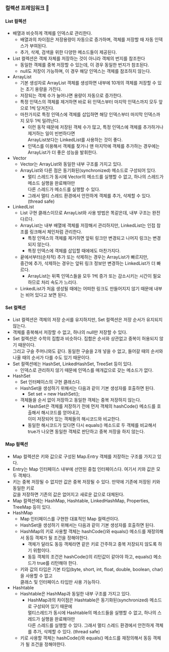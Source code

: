 ### 컬렉션 프레임워크 📝

<h4>List 컬렉션</h4>
<ul>
	<li>배열과 비슷하게 객체를 인덱스로 관리한다.
		<ul>
			<li>배열과의 차이점은 저장용량이 자동으로 증가하며, 객체를 저장할 때 자동 인덱스가 부여된다.</li>
			<li>추가, 삭제, 검색을 위한 다양한 메소드들이 제공된다.</li>
		</ul>
	</li>
	<li>List 컬렉션은 객체 자체를 저장하는 것이 아니라 객체의 번지를 참조한다
		<ul>
			<li>동일한 객체를 중복 저장할 수 있는데, 이 경우 동일한 번지가 참조된다.</li>
			<li>null도 저장이 가능하며, 이 경우 해당 인덱스는 객체를 참조하지 않는다.</li>
		</ul>
	</li>
	<li>ArrayList
		<ul>
			<li>기본 생성자로 ArrayList 객체를 생성하면 내부에 10개의 객체를 저장할 수 있는 초기 용량을 가진다.</li>
			<li>저장되는 객체 수가 늘어나면 용량이 자동으로 증가한다.</li>
			<li>특정 인덱스의 객체를 제거하면 바로 뒤 인덱스부터 마지막 인덱스까지 모두 앞으로 1씩 당겨진다.</li>
			<li>마찬가지로 특정 인덱스에 객체를 삽입하면 해당 인덱스부터 마지막 인덱스까지 모두 1씩 밀려난다.
				<ul>
					<li>이런 동작 때문에 저장된 객체 수가 많고, 특정 인덱스에 객체를 추가하거나 제거하는 일이 빈번하다면 <br>
						ArrayList보다는 LinkedList를 사용하는 것이 좋다.	
					</li>
					<li>
						인덱스를 이용해서 객체를 찾거나 맨 마지막에 객체를 추가하는 경우에는 ArrayList가 더 좋은 성능을 발휘한다.
					</li>
				</ul>
			</li>
		</ul>
	</li>
	<li>Vector
		<ul>
			<li>Vector는 ArrayList와 동일한 내부 구조를 가지고 있다.</li>
			<li>ArrayList와 다른 점은 동기화된(synchronized) 메소드로 구성되어 있다.
				<ul>
					<li>멀티 스레드가 동시에 Vector의 메소드를 실행할 수 없고, 하나의 스레드가 메소드 실행을 완료해야만<br>
						다른 스레드가 메소드를 실행할 수 있다.
					</li>
					<li>
						그래서 멀티 스레드 환경에서 안전하게 객체를 추가, 삭제할 수 있다. (thread safe)
					</li>
				</ul>
			</li>
		</ul>
	</li>
	<li>LinkedList
		<ul>
			<li>List 구현 클래스이므로 ArrayList와 사용 방법은 똑같은데, 내부 구조는 완전 다르다.</li>
			<li>ArrayList는 내부 배열에 객체를 저장해서 관리하지만, LinkedList는 인접 참조를 링크해서 체인처럼 관리한다.
				<ul>
					<li>특정 인덱스의 객체를 제거하면 앞뒤 링크만 변경되고 나머지 링크는 변경되지 않는다.</li>
					<li>특정 인덱스에 객체를 삽입할 때에에도 마찬가지다.</li>
				</ul>
			</li>
			<li>끝에서부터(순차적) 추가 또는 삭제하는 경우는 ArrayList가 빠르지만,<br>
				중간에 추가, 삭제하는 경우는 앞뒤 링크 정보만 변경하는 LinkedList가 더 빠르다.
				<ul>
					<li>ArrayList는 뒤쪽 인덱스들을 모두 1씩 증가 또는 감소시키는 시간이 필요하므로 처리 속도가 느리다.</li>
				</ul>
			</li>
			<li>LinkedList가 처음 생성될 때에는 어떠한 링크도 만들어지지 않기 때문에 내부는 비어 있다고 보면 된다.</li>
		</ul>
	</li>
</ul>

<h4>Set 컬렉션</h4>
<ul>
	<li>List 컬렉션은 객체의 저장 순서를 유지하지만, Set 컬렉션은 저장 순서가 유지되지 않는다.</li>
	<li>객체를 중복해서 저장할 수 없고, 하나의 null만 저장할 수 있다.</li>
	<li>Set 컬렉션은 수학의 집합과 비슷하다. 집합은 순서와 상관없고 중복이 허용되지 않기 때문이다.<br>
		그리고 구슬 주머니와도 같다. 동일한 구슬을 2개 넣을 수 없고, 들어갈 때의 순서와 나올 때의 순서가 다를 수도 있기 때문이다.
	</li>
	<li>Set 컬렉션에는 HashSet, LinkedHashSet, TreeSet 등이 있다.
		<ul>
			<li>인덱스로 관리하지 않기 때문에 인덱스를 매개값으로 갖는 메소드가 없다.</li>
		</ul>
	</li>
	<li>HashSet
		<ul>
			<li>Set 인터페이스의 구현 클래스다.</li>
			<li>HashSet을 생성하기 위해서는 다음과 같이 기본 생성자를 호출하면 된다.
				<ul>
					<li>Set<E> set = new HashSet<E>();</li>
				</ul>
			</li>
			<li>객체들을 순서 없이 저장하고 동일한 객체는 중복 저장하지 않는다.
				<ul>
					<li>HashSet은 객체를 저장하기 전에 먼저 객체의 hashCode() 메소드를 호출해서 해시코드를 얻어내고, <br>
						이미 저장되어 있는 객체들의 해시코드와 비교한다.
					</li>
					<li>
						동일한 해시코드가 있다면 다시 equals() 메소드로 두 객체를 비교해서 true가 나오면 동일한 객체로 판단하고 중복 저장을 하지 않는다.
					</li>
				</ul>
			</li>
		</ul>
	</li>
</ul>

<h4>Map 컬렉션</h4>
<ul>
	<li>Map 컬렉션은 키와 값으로 구성된 Map.Entry 객체를 저장하는 구조를 가지고 있다.</li>
	<li>Entry는 Map 인터페이스 내부에 선언된 중첩 인터페이스다. 여기서 키와 값은 모두 객체다.</li>
	<li>키는 중복 저장될 수 없지만 값은 중복 저장될 수 있다. 만약에 기존에 저장된 키와 동일한 키로<br>
		값을 저장하면 기존의 값은 없어지고 새로운 값으로 대체된다.
	</li>
	<li>Map 컬렉션에는 HashMap, Hashtable, LinkedHashMap, Properties, TreeMap 등이 있다.</li>
	<li>HashMap
		<ul>
			<li>Map 인터페이스를 구현한 대표적인 Map 컬렉션이다.</li>
			<li>HashSet을 생성하기 위해서는 다음과 같이 기본 생성자를 호출하면 된다.</li>
			<li>HashMap의 키로 사용할 객체는 hashCode()와 equals() 메소드를 재정의해서 동등 객체가 될 조건을 정해야한다.
				<ul>
					<li>객체가 달라도 동등 객체라면 같은 키로 간주하고 중복 저장되지 않도록 하기 위함이다.</li>
					<li>동등 객체의 조건은 hashCode()의 리턴값이 같아야 하고, equals() 메소드가 true를 리턴해야 한다.</li>
				</ul>
			</li>
			<li>
				키와 값의 타입은 기본 타입(byte, short, int, float, double, boolean, char)을 사용할 수 없고 <br>
				클래스 및 인터페이스 타입만 사용 가능하다.
			</li>
		</ul>
	</li>
	<li>Hashtable
		<ul>
			<li>Hashtable은 HashMap과 동일한 내부 구조를 가지고 있다.
				<ul>
					<li>
						HashMap과의 차이점은 Hashtable은 동기화된(synchronized) 메소드로 구성되어 있기 때문에 <br>
						멀티스레드가 동시에 Hashtable의 메소드들을 실행할 수 없고, 하나의 스레드가 실행을 완료해야만 <br>
						다른 스레드를 실행할 수 있다. 그래서 멀티 스레드 환경에서 안전하게 객체를 추가, 삭제할 수 있다. (thread safe)
					</li>
				</ul>
			</li>
			<li>키로 사용할 객체는 hashCode()와 equals() 메소드를 재정의해서 동등 객체가 될 조건을 정해야한다.</li>
		</ul>
	</li>
</ul>
